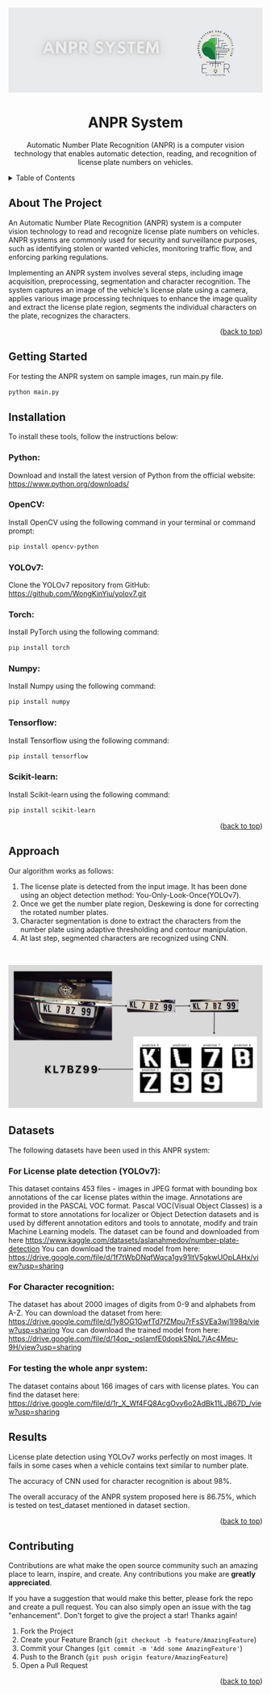 



<!-- PROJECT LOGO -->
<br />
<div align="center">
<p align="center">
  <img src="Illustrations/ANPR_BANNER.png" />
</p>
 

  <h1 align="center">ANPR System</h1>

  <p align="center">
Automatic Number Plate Recognition (ANPR) is a computer vision technology that enables automatic detection, reading, and recognition of license plate numbers on vehicles.
  </p>
</div>



<!-- TABLE OF CONTENTS -->
<details>
  <summary>Table of Contents</summary>
  <ol>
    <li>
      <a href="#about-the-project">About The Project</a>
    </li>
    <li>
      <a href="#getting-started">Getting Started</a>
      <ul>
        <li><a href="#installation">Installation</a></li>
      </ul>
    </li>
    <li><a href="#approach">Approach</a></li>
    <li><a href="#datasets">Datasets</a></li>
    <li><a href="#results">Results</a></li>
    <li><a href="#contributing">Contributing</a></li>
  </ol>
</details>



<!-- ABOUT THE PROJECT -->
## About The Project

<!--[![Product Name Screen Shot][product-screenshot]](https://example.com)-->

An Automatic Number Plate Recognition (ANPR) system is a computer vision technology to read and recognize license plate numbers on vehicles. ANPR systems are commonly used for security and surveillance purposes, such as identifying stolen or wanted vehicles, monitoring traffic flow, and enforcing parking regulations.

Implementing an ANPR system involves several steps, including image acquisition, preprocessing, segmentation and character recognition. The system captures an image of the vehicle's license plate using a camera, applies various image processing techniques to enhance the image quality and extract the license plate region, segments the individual characters on the plate, recognizes the characters.

<p align="right">(<a href="#readme-top">back to top</a>)</p>

<!-- GETTING STARTED -->
## Getting Started

For testing the ANPR system on sample images, run main.py file.
  ```sh
  python main.py
  ```

## Installation

To install these tools, follow the instructions below:

### Python: 
Download and install the latest version of Python from the official website: https://www.python.org/downloads/

### OpenCV: 
Install OpenCV using the following command in your terminal or command prompt: 
```sh 
pip install opencv-python 
```

### YOLOv7: 
Clone the YOLOv7 repository from GitHub: https://github.com/WongKinYiu/yolov7.git 

### Torch: 
Install PyTorch using the following command:
```sh 
pip install torch 
```

### Numpy: 
Install Numpy using the following command:
```sh 
pip install numpy 
```

### Tensorflow:
Install Tensorflow using the following command:
```sh 
pip install tensorflow 
```

### Scikit-learn: 
Install Scikit-learn using the following command: 
```sh 
pip install scikit-learn 
```

<p align="right">(<a href="#readme-top">back to top</a>)</p>



<!-- USAGE EXAMPLES -->
## Approach

Our algorithm works as follows:
1. The license plate is detected from the input image. It has been done using an object detection method: You-Only-Look-Once(YOLOv7).
2. Once we get the number plate region, Deskewing is done for correcting the rotated number plates.
3. Character segmentation is done to extract the characters from the number plate using adaptive thresholding and contour manipulation.
4. At last step, segmented characters are recognized using CNN.

<br />
<div align="center">
<p align="center">
  <img src="Illustrations/anpr%20flowchart.png" width=640/>
</p>
</div>

<!-- Datasets -->
## Datasets

The following datasets have been used in this ANPR system:
<br />
### For License plate detection (YOLOv7): 
This dataset contains 453 files - images in JPEG format with bounding box annotations of the car license plates within the image. Annotations are provided in the PASCAL VOC format. Pascal VOC(Visual Object Classes) is a format to store annotations for localizer or Object Detection datasets and is used by different annotation editors and tools to annotate, modify and train Machine Learning models. The dataset can be found and downloaded from here https://www.kaggle.com/datasets/aslanahmedov/number-plate-detection
You can download the trained model from here: https://drive.google.com/file/d/1f7tWbDNqfWqca1gy91ItV5gkwUOpLAHx/view?usp=sharing
<br />
### For Character recognition: 
The dataset has about 2000 images of digits from 0-9 and alphabets from A-Z. You can download the dataset from here: https://drive.google.com/file/d/1y8OG1GwfTd7fZMpu7rFsSVEa3wj1I98q/view?usp=sharing
You can download the trained model from here: https://drive.google.com/file/d/14op_-psIamfE0dopkSNpL7jAc4Meu-9H/view?usp=sharing
<br />
### For testing the whole anpr system: 
The dataset contains about 166 images of cars with license plates. You can find the dataset here: https://drive.google.com/file/d/1r_X_Wf4FQ8AcgOvy6o2AdBk11LJB67D_/view?usp=sharing
<br />

<!-- Results -->
## Results
 License plate detection using YOLOv7 works perfectly on most images. It fails in some cases when a vehicle contains text similar to number plate.
 
 The accuracy of CNN used for character recognition is about 98%.
 
 The overall accuracy of the ANPR system proposed here is 86.75%, which is tested on test_dataset mentioned in dataset section.


<p align="right">(<a href="#readme-top">back to top</a>)</p>


<!-- CONTRIBUTING -->
## Contributing

Contributions are what make the open source community such an amazing place to learn, inspire, and create. Any contributions you make are **greatly appreciated**.

If you have a suggestion that would make this better, please fork the repo and create a pull request. You can also simply open an issue with the tag "enhancement".
Don't forget to give the project a star! Thanks again!

1. Fork the Project
2. Create your Feature Branch (`git checkout -b feature/AmazingFeature`)
3. Commit your Changes (`git commit -m 'Add some AmazingFeature'`)
4. Push to the Branch (`git push origin feature/AmazingFeature`)
5. Open a Pull Request

<p align="right">(<a href="#readme-top">back to top</a>)</p>


